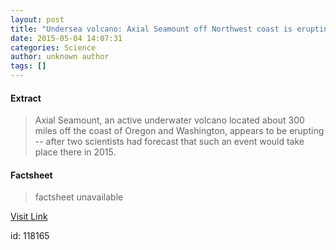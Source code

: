 ```yaml
---
layout: post
title: "Undersea volcano: Axial Seamount off Northwest coast is erupting"
date: 2015-05-04 14:07:31
categories: Science
author: unknown author
tags: []
---
```



#### Extract
>Axial Seamount, an active underwater volcano located about 300 miles off the coast of Oregon and Washington, appears to be erupting -- after two scientists had forecast that such an event would take place there in 2015.

#### Factsheet
>factsheet unavailable

[Visit Link](http://feeds.sciencedaily.com/~r/sciencedaily/~3/FoTOQyKk-PY/150504100731.htm)

id:  118165
